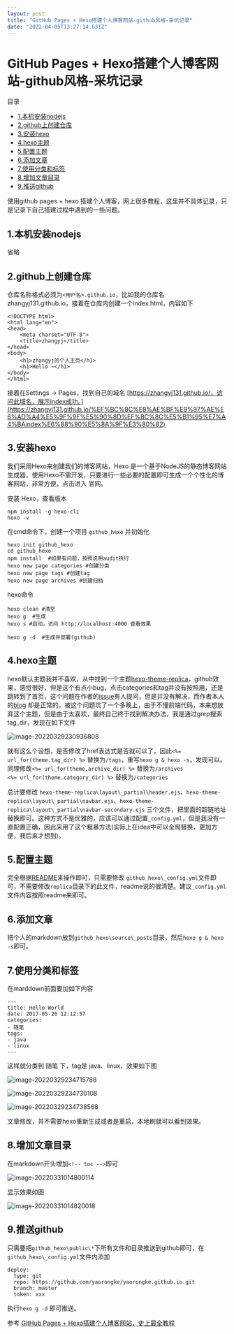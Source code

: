 ```yaml
---
layout: post
title: "GitHub Pages + Hexo搭建个人博客网站-github风格-采坑记录"
date: "2022-04-05T13:27:14.631Z"
---
```

GitHub Pages + Hexo搭建个人博客网站-github风格-采坑记录
=========================================

目录

*   [1.本机安装nodejs](#1本机安装nodejs)
*   [2.github上创建仓库](#2github上创建仓库)
*   [3.安装hexo](#3安装hexo)
*   [4.hexo主题](#4hexo主题)
*   [5.配置主题](#5配置主题)
*   [6.添加文章](#6添加文章)
*   [7.使用分类和标签](#7使用分类和标签)
*   [8.增加文章目录](#8增加文章目录)
*   [9.推送github](#9推送github)

使用github pages + hexo 搭建个人博客，网上很多教程，这里并不具体记录，只是记录下自己搭建过程中遇到的一些问题。

1.本机安装nodejs
------------

省略

2.github上创建仓库
-------------

仓库名称格式必须为`<用户名>.github.io`，比如我的仓库名zhangyj131.github.io，接着在仓库内创建一个index.html，内容如下

    <!DOCTYPE html>
    <html lang="en">
    <head>
        <meta charset="UTF-8">
        <title>zhangyj</title>
    </head>
    <body>
        <h1>zhangyj的个人主页</h1>
        <h1>Hello ~</h1>
    </body>
    </html>
    

接着在Settings -> Pages，找到自己的域名 [https://zhangyj131.github.io/，访问此域名，展示index成功。](https://zhangyj131.github.io/%EF%BC%8C%E8%AE%BF%E9%97%AE%E6%AD%A4%E5%9F%9F%E5%90%8D%EF%BC%8C%E5%B1%95%E7%A4%BAindex%E6%88%90%E5%8A%9F%E3%80%82)

3.安装hexo
--------

我们采用Hexo来创建我们的博客网站，Hexo 是一个基于NodeJS的静态博客网站生成器，使用Hexo不需开发，只要进行一些必要的配置即可生成一个个性化的博客网站，非常方便。点击进入 官网。

安装 Hexo，查看版本

    npm install -g hexo-cli
    hexo -v
    

在cmd命令下，创建一个项目 `github_hexo` 并初始化

    hexo init github_hexo
    cd github_hexo
    npm install  #如果有问题，按照说明audit执行
    hexo new page categories #创建分类
    hexo new page tags #创建tag
    hexo new page archives #创建归档
    

hexo命令

    hexo clean #清空
    hexo g  #生成
    hexo s #启动，访问 http://localhost:4000 查看效果
    
    hexo g -d  #生成并部署(github)
    

4.hexo主题
--------

hexo默认主题我并不喜欢，从中找到一个主题[hexo-theme-replica](https://github.com/sabrinaluo/hexo-theme-replica)，github效果，感觉很好，但是这个有点小bug，点击categories和tag并没有按照用，还是跳转到了首页，这个问题在作者的[issue](https://github.com/sabrinaluo/hexo-theme-replica/issues/42)有人提问，但是并没有解决，而作者本人的[blog](https://hiitea.io/tech/) 却是正常的，被这个问题坑了一个多晚上，由于不懂前端代码，本来想放弃这个主题，但是由于太喜欢，最终自己终于找到解决办法，我是通过grep搜索tag\_dir，发现在如下文件

![image-20220329230936808](https://cdn.jsdelivr.net/gh/zhangyj131/mdpicture/docs/20220329230936.png)

就有这么个设想，是否修改了href表达式是否就可以了，因此`<%= url_for(theme.tag_dir) %>` 替换为`/tags`，重写`hexo g & hexo -s`，发现可以。同理修改`<%= url_for(theme.archive_dir) %>` 替换为`/archives`  
`<%= url_for(theme.category_dir) %>` 替换为`/categories`

总计要修改 `hexo-theme-replica\layout\_partial\header.ejs`、`hexo-theme-replica\layout\_partial\navbar.ejs`、`hexo-theme-replica\layout\_partial\navbar-secondary.ejs` 三个文件，把里面的超链地址替换即可。这种方式不是优雅的，应该可以通过配置`_config.yml`，但是我没有一直配置正确，因此采用了这个粗暴方法(实际上在idea中可以全局替换，更加方便，我后来才想到)。

5.配置主题
------

完全根据[README](https://github.com/zhangyj131/hexo-theme-replica/blob/master-fix/README.md)来操作即可，只需要修改 `github_hexo\_config.yml`文件即可，不需要修改`replica`目录下的此文件，readme说的很清楚。建议`_config.yml`文件内容按照readme来即可。

6.添加文章
------

把个人的markdown放到`github_hexo\source\_posts`目录，然后`hexo g & hexo -s`即可。

7.使用分类和标签
---------

在marddown前面要加如下内容

    ---
    title: Hello World
    date: 2017-05-26 12:12:57
    categories: 
    - 随笔
    tags:
    - java
    - linux
    ---
    

这样就分类到 随笔 下，tag是 java、linux，效果如下图

![image-20220329234715788](https://cdn.jsdelivr.net/gh/zhangyj131/mdpicture/docs/20220329234715.png)

![image-20220329234730108](https://cdn.jsdelivr.net/gh/zhangyj131/mdpicture/docs/20220329234730.png)

![image-20220329234738568](https://cdn.jsdelivr.net/gh/zhangyj131/mdpicture/docs/20220329234738.png)

文章修改，并不需要hexo重新生成或者是重启，本地刷就可以看到效果。

8.增加文章目录
--------

在markdown开头增加`<!-- toc -->`即可

![image-20220331014800114](https://cdn.jsdelivr.net/gh/zhangyj131/mdpicture/docs/20220331014800.png)

显示效果如图

![image-20220331014820018](https://cdn.jsdelivr.net/gh/zhangyj131/mdpicture/docs/20220331014820.png)

9.推送github
----------

只需要把`github_hexo\public\*`下所有文件和目录推送到github即可，在 `github_hexo\_config.yml`文件内添加

    deploy:
      type: git
      repo: https://github.com/yaorongke/yaorongke.github.io.git
      branch: master
      token: xxx
    

执行`hexo g -d` 即可推送。

参考 [GitHub Pages + Hexo搭建个人博客网站，史上最全教程](https://blog.csdn.net/yaorongke/article/details/119089190)